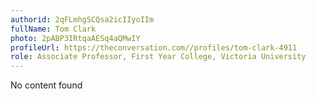 ```yaml
---
authorid: 2qFLmhgSCQsa2icIIyoIIm
fullName: Tom Clark
photo: 2pABP3IRtqaAESq4aQMwIY
profileUrl: https://theconversation.com//profiles/tom-clark-4911
role: Associate Professor, First Year College, Victoria University
---
```

No content found